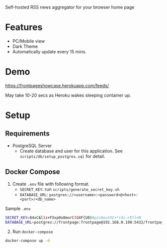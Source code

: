 Self-hosted RSS news aggregator for your browser home page

# Features
- PC/Mobile view
- Dark Theme
- Automatically update every 15 mins.


# Demo
https://frontpageshowcase.herokuapp.com/feeds/

May take 10-20 secs as Heroku wakes sleeping container up.

# Setup

## Requirements
- PostgreSQL Server
    - Create database and user  for this application. See `scripts/db/setup_postgres.sql` for detail.

## Docker Compose

1. Create `.env` file with following format. 
    - `SECRET_KEY`: run `scripts/generate_secret_key.sh`
    - `DATABASE_URL`: `postgres://<username>:<password>@<host>:<port>/<db_name>`

Sample `.env`
```sh
SECRET_KEY=84xC&l)z+FXxp0o8morC(GXF{U0)#pzs6eutXC+*(di~rEtlnN
DATABASE_URL=postgres://frontpage:frontpage@192.168.0.100:5432/frontpage
```


2. Run `docker-compose`
```sh
docker-compose up -d
```

